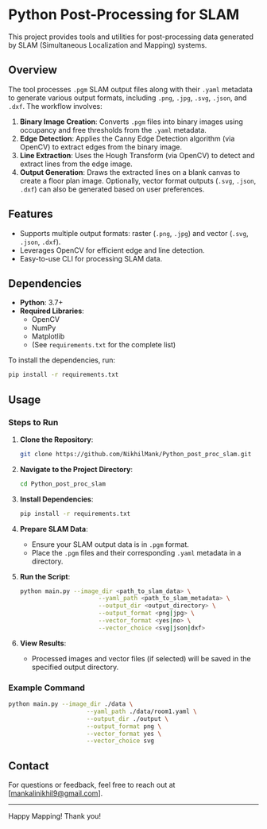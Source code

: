# Python Post-Processing for SLAM

This project provides tools and utilities for post-processing data generated by SLAM (Simultaneous Localization and Mapping) systems.

## Overview

The tool processes `.pgm` SLAM output files along with their `.yaml` metadata to generate various output formats, including `.png`, `.jpg`, `.svg`, `.json`, and `.dxf`. The workflow involves:

1. **Binary Image Creation**: Converts `.pgm` files into binary images using occupancy and free thresholds from the `.yaml` metadata.
2. **Edge Detection**: Applies the Canny Edge Detection algorithm (via OpenCV) to extract edges from the binary image.
3. **Line Extraction**: Uses the Hough Transform (via OpenCV) to detect and extract lines from the edge image.
4. **Output Generation**: Draws the extracted lines on a blank canvas to create a floor plan image. Optionally, vector format outputs (`.svg`, `.json`, `.dxf`) can also be generated based on user preferences.

## Features

- Supports multiple output formats: raster (`.png`, `.jpg`) and vector (`.svg`, `.json`, `.dxf`).
- Leverages OpenCV for efficient edge and line detection.
- Easy-to-use CLI for processing SLAM data.

## Dependencies

- **Python**: 3.7+
- **Required Libraries**:
   - OpenCV
   - NumPy
   - Matplotlib
   - (See `requirements.txt` for the complete list)

To install the dependencies, run:
```bash
pip install -r requirements.txt
```

## Usage

### Steps to Run

1. **Clone the Repository**:
      ```bash
      git clone https://github.com/NikhilMank/Python_post_proc_slam.git
      ```

2. **Navigate to the Project Directory**:
      ```bash
      cd Python_post_proc_slam
      ```

3. **Install Dependencies**:
      ```bash
      pip install -r requirements.txt
      ```

4. **Prepare SLAM Data**:
    - Ensure your SLAM output data is in `.pgm` format.
    - Place the `.pgm` files and their corresponding `.yaml` metadata in a directory.

5. **Run the Script**:
      ```bash
      python main.py --image_dir <path_to_slam_data> \
                            --yaml_path <path_to_slam_metadata> \
                            --output_dir <output_directory> \
                            --output_format <png|jpg> \
                            --vector_format <yes|no> \
                            --vector_choice <svg|json|dxf>
      ```

6. **View Results**:
    - Processed images and vector files (if selected) will be saved in the specified output directory.

### Example Command
```bash
python main.py --image_dir ./data \
                      --yaml_path ./data/room1.yaml \
                      --output_dir ./output \
                      --output_format png \
                      --vector_format yes \
                      --vector_choice svg
```

## Contact

For questions or feedback, feel free to reach out at [mankalinikhil9@gmail.com].

---
Happy Mapping! Thank you!